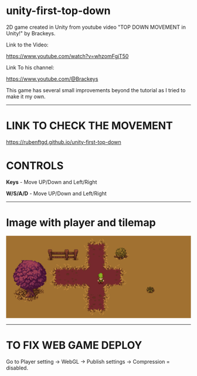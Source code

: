 # unity-first-top-down

2D game created in Unity from youtube video "TOP DOWN MOVEMENT in Unity!" by Brackeys.

Link to the Video:

https://www.youtube.com/watch?v=whzomFgjT50

Link To his channel:

https://www.youtube.com/@Brackeys

This game has several small improvements beyond the tutorial as I tried to make it my own.


---

# LINK TO CHECK THE MOVEMENT
https://rubenftgd.github.io/unity-first-top-down

# CONTROLS
**Keys** - Move UP/Down and Left/Right

**W/S/A/D** - Move UP/Down and Left/Right

---

**Image with player and tilemap**
======
![plot](./gameplay-images/image_1.png)

---

# TO FIX WEB GAME DEPLOY
Go to Player setting -> WebGL -> Publish settings -> Compression = disabled. 